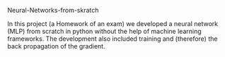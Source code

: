 Neural-Networks-from-skratch


In this project (a Homework of an exam) we developed a neural network (MLP) from scratch in python without the help of machine learning frameworks. The development also included training and (therefore) the back propagation of the gradient.
